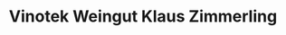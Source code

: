 ---
title: "Vinotek Weingut Klaus Zimmerling"
url: /dresden/vinotek-weingut-klaus-zimmerling/
shop: Wein
---